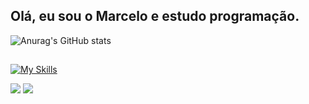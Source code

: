 ## Olá, eu sou o Marcelo e estudo programação.


![Anurag's GitHub stats](https://github-readme-stats.vercel.app/api?username=marcelobrj1&theme=algolia&show_icons=true) <br>
##
[![My Skills](https://skillicons.dev/icons?i=ts,js,react,next,tailwind,prisma,html,css,postgres,sass)](https://skillicons.dev)


 
<div> 
  <a href="https://instagram.com/marcelobrj1" target="_blank"><img src="https://img.shields.io/badge/-Instagram-%23E4405F?style=for-the-badge&logo=instagram&logoColor=white" target="blank"></a>
  <a href="https://www.linkedin.com/in/marcelobarreira-dev/" "target="_blank"><img src="https://img.shields.io/badge/-LinkedIn-%230077B5?style=for-the-badge&logo=linkedin&logoColor=white" target="_blank"></a> 
</div>

